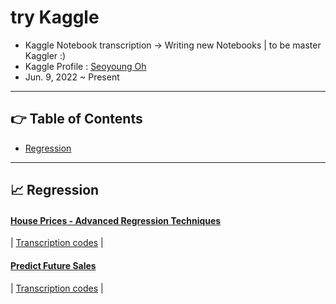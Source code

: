 # try Kaggle
- Kaggle Notebook transcription -> Writing new Notebooks | to be master Kaggler :)
- Kaggle Profile : [Seoyoung Oh](https://www.kaggle.com/ohseoyoung)
- Jun. 9, 2022 ~ Present

----------------------------------
## 👉 Table of Contents
- [Regression](#chart_with_upwards_trend-regression)

-----------------------
## :chart_with_upwards_trend: Regression
#### [House Prices - Advanced Regression Techniques](https://www.kaggle.com/competitions/house-prices-advanced-regression-techniques)
| [Transcription codes](https://github.com/standing-o/try_Kaggle/tree/master/House_price) |

#### [Predict Future Sales](https://www.kaggle.com/competitions/competitive-data-science-predict-future-sales)
| [Transcription codes](https://github.com/standing-o/try_Kaggle/tree/master/Future_sales) |

<a href='#table-of-contents'></a>
<br/>
